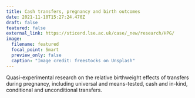 ```yaml
---
title: Cash transfers, pregnancy and birth outcomes
date: 2021-11-10T15:27:24.470Z
draft: false
featured: false
external_link: https://sticerd.lse.ac.uk/case/_new/research/HPG/
image:
  filename: featured
  focal_point: Smart
  preview_only: false
  caption: "Image credit: freestocks on Unsplash"
---
```

Quasi-experimental research on the relative birthweight effects of transfers during pregnancy, including universal and means-tested, cash and in-kind, conditional and unconditional transfers.